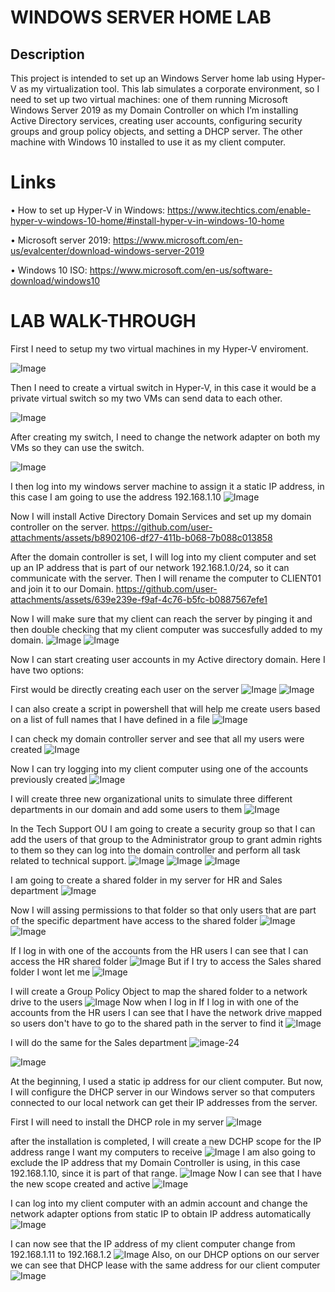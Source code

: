 # WINDOWS SERVER HOME LAB 
## Description
This project is intended to set up an Windows Server home lab using Hyper-V as my virtualization tool. This lab simulates a corporate environment, so I need to set up two virtual machines: one of them running Microsoft Windows Server 2019 as my Domain Controller on which I’m installing Active Directory services, creating user accounts, configuring security groups and group policy objects, and setting a DHCP server. The other machine with Windows 10 installed to use it as my client computer. 

# Links 
•	How to set up Hyper-V in Windows: https://www.itechtics.com/enable-hyper-v-windows-10-home/#install-hyper-v-in-windows-10-home

•	Microsoft server 2019: https://www.microsoft.com/en-us/evalcenter/download-windows-server-2019 

•	Windows 10 ISO: https://www.microsoft.com/en-us/software-download/windows10 

# LAB WALK-THROUGH 
First I need to setup my two virtual machines in my Hyper-V enviroment. 

![Image](https://github.com/user-attachments/assets/ea885004-1506-4301-aa15-d006d8b4e3e4)

Then I need to create a virtual switch in Hyper-V, in this case it would be a private virtual switch so my two VMs can send data to each other. 

![Image](https://github.com/user-attachments/assets/f3d08ef6-19d7-4ad7-84f6-41764bcbb310)

After creating my switch, I need to change the network adapter on both my VMs so they can use the switch.  

![Image](https://github.com/user-attachments/assets/f12f1d83-9284-4755-aeec-c30569743771)

I then log into my windows server machine to assign it a static IP address,  in this case I am going to use the address 192.168.1.10 
![Image](https://github.com/user-attachments/assets/75277ff8-2e60-4157-93fa-ecf673836bb1)

Now I will install Active Directory Domain Services and set up my domain controller on the server.
https://github.com/user-attachments/assets/b8902106-df27-411b-b068-7b088c013858

After the domain controller is set, I will log into my client computer and set up an IP address that is part of our network 192.168.1.0/24, so it can communicate with the server. Then I will rename the computer to CLIENT01 and join it to our Domain. 
https://github.com/user-attachments/assets/639e239e-f9af-4c76-b5fc-b0887567efe1

Now I will make sure that my client can reach the server by pinging it and then double checking that my client computer was succesfully added to my domain. 
![Image](https://github.com/user-attachments/assets/71ce1c73-8500-4fa8-a935-0eb8fb7a0639)
![Image](https://github.com/user-attachments/assets/eb8bd37f-8729-4d84-a12c-0a5cfc2579ba)

Now I can start creating user accounts in my Active directory domain. Here I have two options:

First would be directly creating each user on the server
![Image](https://github.com/user-attachments/assets/0a2856a0-9ff2-4918-9006-08c611b85a3c)
![Image](https://github.com/user-attachments/assets/2bc2bcee-fba3-412e-96e2-38fa4a0fcb4a)

I can also create a script in powershell that will help me create users based on a list of full names that I have defined in a file 
![Image](https://github.com/user-attachments/assets/8207c2ef-5af6-4eae-b0e6-c7dbc19176d3)

I can check my domain controller server and see that all my users were created 
![Image](https://github.com/user-attachments/assets/691ec24b-de38-45b8-b44b-7afd0e799251)

Now I can try logging into my client computer using one of the accounts previously created 
![Image](https://github.com/user-attachments/assets/0e4f9f52-9e58-44ab-a88e-e584a563cf0b)

I will create three new organizational units to simulate three different departments in our domain and add some users to them 
![Image](https://github.com/user-attachments/assets/7812e30e-509d-41df-94b1-5f4d7cd3be56)

In the Tech Support OU I am going to create a security group so that I can add the users of that group to the Administrator group to grant admin rights to them so they can log into the domain controller and perform all task related to technical support.
![Image](https://github.com/user-attachments/assets/7a958d1a-3877-4cda-a127-86d1ff0ebb51)
![Image](https://github.com/user-attachments/assets/79c0d728-fe70-443a-904e-d2d2e24c2f94)
![Image](https://github.com/user-attachments/assets/3135fbe0-0175-46f3-bee9-a8daf8d18de1)

I am going to create a shared folder in my server for HR and Sales department 
![Image](https://github.com/user-attachments/assets/42d435f6-7636-43e3-a50b-a1fe7375008a)

Now I will assing permissions to that folder so that only users that are part of the specific department have access to the shared folder 
![Image](https://github.com/user-attachments/assets/658aa0b2-27d1-45b4-8d6a-9be5afbef359)
![Image](https://github.com/user-attachments/assets/1fa5b3a5-9be9-44a4-b854-2a77d933a4ca)

If I log in with one of the accounts from the HR users I can see that I can access the HR shared folder 
![Image](https://github.com/user-attachments/assets/20a92642-4290-4c53-bcc1-915d53b87b3a)
But if I try to access the Sales shared folder I wont let me 
![Image](https://github.com/user-attachments/assets/4324140c-98a2-48bc-bc78-6ae06bf63c2b)

I will create a Group Policy Object to map the shared folder to a network drive to the users
![Image](https://github.com/user-attachments/assets/c0ada600-4c33-4236-b813-7e02a0e8b11e)
Now when I log in If I log in with one of the accounts from the HR users I can see that I have the network drive mapped so users don't have to go to the shared path in the server to find it
![Image](https://github.com/user-attachments/assets/285860c2-5b13-4e01-a0b5-c8e32374e813)

I will do the same for the Sales department 
![image-24](https://github.com/user-attachments/assets/8e77c741-96a4-44ab-bf9a-93524c6244ec)

![Image](https://github.com/user-attachments/assets/bf5eb772-7935-4206-8ee2-f555295d4269)

At the beginning, I used a static ip address for our client computer. But now, I will configure the DHCP server in our Windows server so that computers connected to our local network can get their IP addresses from the server. 

First I will need to install the DHCP role in my server 
![Image](https://github.com/user-attachments/assets/c0dc8706-64c9-4375-aa87-2aeb59ad5c45)

after the installation is completed, I will create a new DCHP scope for the IP address range I want my computers to receive 
![Image](https://github.com/user-attachments/assets/6ca6b17e-3c8a-421c-8a5c-9279e8420cae)
I am also going to exclude the IP address that my Domain Controller is using, in this case 192.168.1.10, since it is part of that range.
![Image](https://github.com/user-attachments/assets/06b5a6cd-50c8-4b68-9403-41563beeac09)
Now I can see that I have the new scope created and active 
![Image](https://github.com/user-attachments/assets/f7936e9a-c2db-4897-a645-386f18985a05)

I can log into my client computer with an admin account and change the network adapter options from static IP to obtain IP address automatically
![Image](https://github.com/user-attachments/assets/3d351c64-c436-49e4-89e6-8648da2f971d)

I can now see that the IP address of my client computer change from 192.168.1.11 to 192.168.1.2 
![Image](https://github.com/user-attachments/assets/4f12b733-5a02-4db1-8eac-e0bf1ee51efc)
Also, on our DHCP options on our server we can see that DHCP lease with the same address for our client computer 
![Image](https://github.com/user-attachments/assets/d5a3c907-9c37-4665-963f-c8e3c2da05d9)
